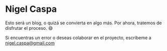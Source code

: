 # Nigel Caspa
Esto será un blog, o quizá se convierta en algo más. Por ahora, tratemos de disfrutar el proceso. 😄

Si encuentras un error o deseas colaborar en el proyecto, escríbeme a [nigel.caspa@gmail.com](nigel.caspa@gmail.com) 
